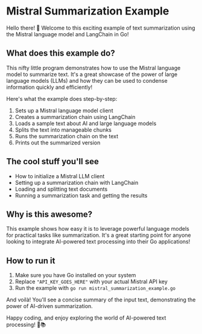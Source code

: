 # Mistral Summarization Example

Hello there! 👋 Welcome to this exciting example of text summarization using the Mistral language model and LangChain in Go!

## What does this example do?

This nifty little program demonstrates how to use the Mistral language model to summarize text. It's a great showcase of the power of large language models (LLMs) and how they can be used to condense information quickly and efficiently!

Here's what the example does step-by-step:

1. Sets up a Mistral language model client
2. Creates a summarization chain using LangChain
3. Loads a sample text about AI and large language models
4. Splits the text into manageable chunks
5. Runs the summarization chain on the text
6. Prints out the summarized version

## The cool stuff you'll see

- How to initialize a Mistral LLM client
- Setting up a summarization chain with LangChain
- Loading and splitting text documents
- Running a summarization task and getting the results

## Why is this awesome?

This example shows how easy it is to leverage powerful language models for practical tasks like summarization. It's a great starting point for anyone looking to integrate AI-powered text processing into their Go applications!

## How to run it

1. Make sure you have Go installed on your system
2. Replace `"API_KEY_GOES_HERE"` with your actual Mistral API key
3. Run the example with `go run mistral_summarization_example.go`

And voilà! You'll see a concise summary of the input text, demonstrating the power of AI-driven summarization.

Happy coding, and enjoy exploring the world of AI-powered text processing! 🚀📚

